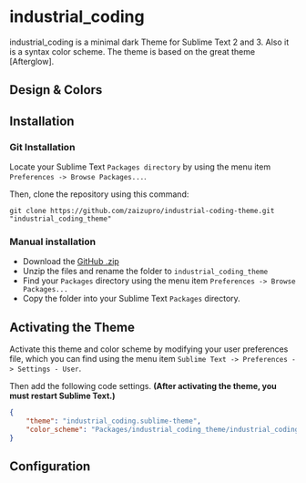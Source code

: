 # industrial_coding

industrial_coding is a minimal dark Theme for Sublime Text 2 and 3. Also it is a syntax color scheme. The theme is based on the great theme [Afterglow].

## Design & Colors


## Installation


### Git Installation

Locate your Sublime Text `Packages directory` by using the menu item `Preferences -> Browse Packages...`.

Then, clone the repository using this command:

    git clone https://github.com/zaizupro/industrial-coding-theme.git "industrial_coding_theme"


### Manual installation

* Download the [GitHub .zip](https://github.com/zaizupro/industrial-coding-theme/archive/master.zip)
* Unzip the files and rename the folder to `industrial_coding_theme`
* Find your `Packages` directory using the menu item  `Preferences -> Browse Packages...`
* Copy the folder into your Sublime Text `Packages` directory.


## Activating the Theme

Activate this theme and color scheme by modifying your user preferences file, which you can find using the menu item `Sublime Text -> Preferences -> Settings - User`.

Then add the following code settings. **(After activating the theme, you must restart Sublime Text.)**



```json
{
    "theme": "industrial_coding.sublime-theme",
    "color_scheme": "Packages/industrial_coding_theme/industrial_coding.tmTheme"
}
```


## Configuration


